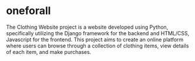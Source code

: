 # oneforall
  The Clothing Website project is a website developed using Python, specifically utilizing the Django framework for the backend and HTML/CSS, Javascript for the frontend. This project aims to create an online platform where users can browse through a collection of clothing items, view details of each item, and make purchases.
